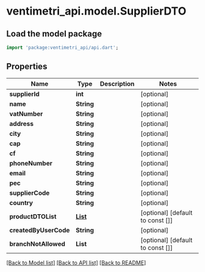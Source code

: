 # ventimetri_api.model.SupplierDTO

## Load the model package
```dart
import 'package:ventimetri_api/api.dart';
```

## Properties
Name | Type | Description | Notes
------------ | ------------- | ------------- | -------------
**supplierId** | **int** |  | [optional] 
**name** | **String** |  | [optional] 
**vatNumber** | **String** |  | [optional] 
**address** | **String** |  | [optional] 
**city** | **String** |  | [optional] 
**cap** | **String** |  | [optional] 
**cf** | **String** |  | [optional] 
**phoneNumber** | **String** |  | [optional] 
**email** | **String** |  | [optional] 
**pec** | **String** |  | [optional] 
**supplierCode** | **String** |  | [optional] 
**country** | **String** |  | [optional] 
**productDTOList** | [**List<ProductDTO>**](ProductDTO.md) |  | [optional] [default to const []]
**createdByUserCode** | **String** |  | [optional] 
**branchNotAllowed** | **List<String>** |  | [optional] [default to const []]

[[Back to Model list]](../README.md#documentation-for-models) [[Back to API list]](../README.md#documentation-for-api-endpoints) [[Back to README]](../README.md)


